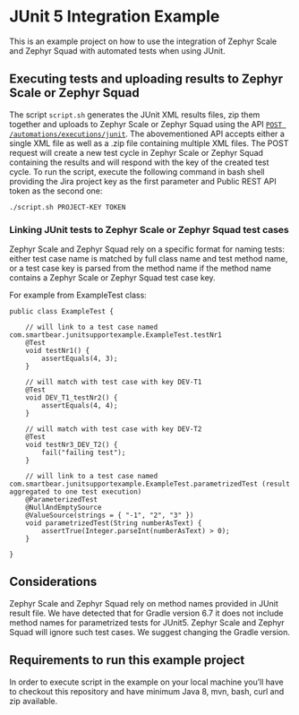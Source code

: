 # JUnit 5 Integration Example

This is an example project on how to use the integration of Zephyr Scale and Zephyr Squad with automated tests when using JUnit.

## Executing tests and uploading results to Zephyr Scale or Zephyr Squad 

The script `script.sh` generates the JUnit XML results files, zip them together and uploads to Zephyr Scale or Zephyr Squad using the API [`POST /automations/executions/junit`](https://support.smartbear.com/zephyr-scale-cloud/api-docs/#operation/createJUnitExecutions).
The abovementioned API accepts either a single XML file as well as a .zip file containing multiple XML files. The POST request will create a new test cycle in Zephyr Scale or Zephyr Squad containing the results and will respond with the key of the created test cycle.
To run the script, execute the following command in bash shell providing the Jira project key as the first parameter and Public REST API token as the second one:

```
./script.sh PROJECT-KEY TOKEN
```

### Linking JUnit tests to Zephyr Scale or Zephyr Squad test cases 

Zephyr Scale and Zephyr Squad rely on a specific format for naming tests: either test case name is matched by full class name and test method name, or a test case key is parsed from the method name if the method name contains a Zephyr Scale or Zephyr Squad test case key.

For example from ExampleTest class:
```
public class ExampleTest {

    // will link to a test case named com.smartbear.junitsupportexample.ExampleTest.testNr1
    @Test
    void testNr1() {
        assertEquals(4, 3);
    }

    // will match with test case with key DEV-T1
    @Test
    void DEV_T1_testNr2() {
        assertEquals(4, 4);
    }

    // will match with test case with key DEV-T2
    @Test
    void testNr3_DEV_T2() {
        fail("failing test");
    }

    // will link to a test case named com.smartbear.junitsupportexample.ExampleTest.parametrizedTest (result aggregated to one test execution)
    @ParameterizedTest
    @NullAndEmptySource
    @ValueSource(strings = { "-1", "2", "3" })
    void parametrizedTest(String numberAsText) {
        assertTrue(Integer.parseInt(numberAsText) > 0);
    }

}
```

## Considerations

Zephyr Scale and Zephyr Squad rely on method names provided in JUnit result file. We have detected that for Gradle version 6.7 it does not include method names for parametrized tests for JUnit5. Zephyr Scale and Zephyr Squad will ignore such test cases. We suggest changing the Gradle version.

## Requirements to run this example project

In order to execute script in the example on your local machine you’ll have to checkout this repository and have minimum Java 8, mvn, bash, curl and zip available.
